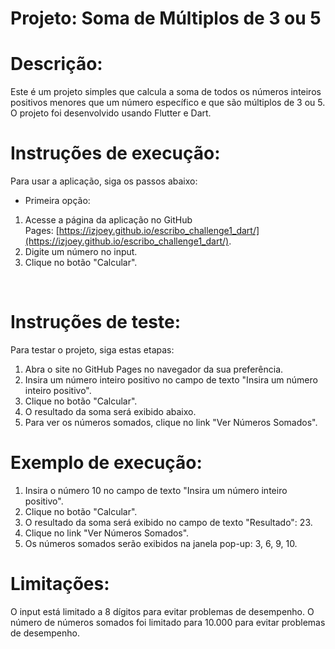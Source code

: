 
# **Projeto: Soma de Múltiplos de 3 ou 5**

**Descrição:**
====

Este é um projeto simples que calcula a soma de todos os números inteiros positivos menores que um número específico e que são múltiplos de 3 ou 5. O projeto foi desenvolvido usando Flutter e Dart.

**Instruções de execução:**
====

Para usar a aplicação, siga os passos abaixo:

* Primeira opção:

1. Acesse a página da aplicação no GitHub Pages: [https://izjoey.github.io/escribo_challenge1_dart/](https://izjoey.github.io/escribo_challenge1_dart/).
2. Digite um número no input.
3. Clique no botão "Calcular".

<br />

**Instruções de teste:**
====

Para testar o projeto, siga estas etapas:

1. Abra o site no GitHub Pages no navegador da sua preferência.
2. Insira um número inteiro positivo no campo de texto "Insira um número inteiro positivo".
3. Clique no botão "Calcular".
4. O resultado da soma será exibido abaixo.
5. Para ver os números somados, clique no link "Ver Números Somados".

**Exemplo de execução:**
====

1. Insira o número 10 no campo de texto "Insira um número inteiro positivo".
2. Clique no botão "Calcular".
3. O resultado da soma será exibido no campo de texto "Resultado": 23.
4. Clique no link "Ver Números Somados".
5. Os números somados serão exibidos na janela pop-up: 3, 6, 9, 10.

**Limitações:**
====

O input está limitado a 8 dígitos para evitar problemas de desempenho.
O número de números somados foi limitado para 10.000 para evitar problemas de desempenho.
